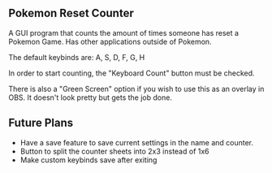 Pokemon Reset Counter
-----
A GUI program that counts the amount of times someone has reset a Pokemon Game. Has other applications outside of Pokemon.

The default keybinds are: A, S, D, F, G, H

In order to start counting, the "Keyboard Count" button must be checked. 

There is also a "Green Screen" option if you wish to use this as an overlay in OBS. It doesn't look pretty but gets the job done.

Future Plans
-----
* Have a save feature to save current settings in the name and counter.
* Button to split the counter sheets into 2x3 instead of 1x6
* Make custom keybinds save after exiting
